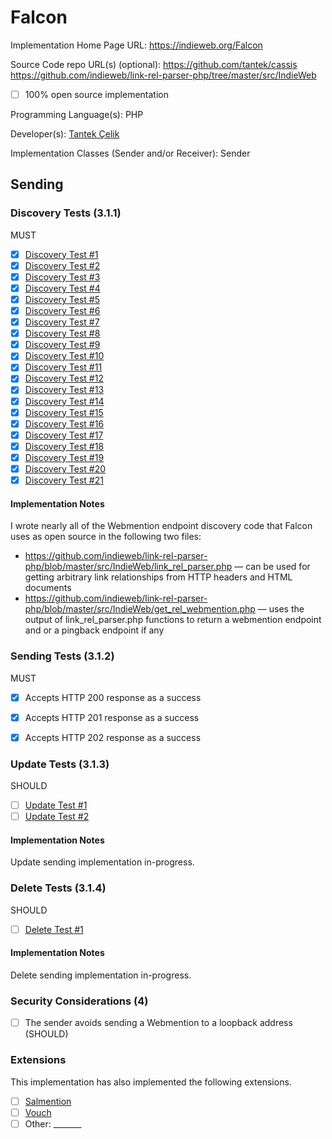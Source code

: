 # Falcon

Implementation Home Page URL: https://indieweb.org/Falcon

Source Code repo URL(s) (optional): https://github.com/tantek/cassis https://github.com/indieweb/link-rel-parser-php/tree/master/src/IndieWeb
* [ ] 100% open source implementation

Programming Language(s): PHP

Developer(s): [Tantek Çelik](http://tantek.com)

Implementation Classes (Sender and/or Receiver): Sender


## Sending

### Discovery Tests (3.1.1)

MUST

* [x] [Discovery Test #1](https://webmention.rocks/test/1)
* [x] [Discovery Test #2](https://webmention.rocks/test/2)
* [x] [Discovery Test #3](https://webmention.rocks/test/3)
* [x] [Discovery Test #4](https://webmention.rocks/test/4)
* [x] [Discovery Test #5](https://webmention.rocks/test/5)
* [x] [Discovery Test #6](https://webmention.rocks/test/6)
* [x] [Discovery Test #7](https://webmention.rocks/test/7)
* [x] [Discovery Test #8](https://webmention.rocks/test/8)
* [x] [Discovery Test #9](https://webmention.rocks/test/9)
* [x] [Discovery Test #10](https://webmention.rocks/test/10)
* [x] [Discovery Test #11](https://webmention.rocks/test/11)
* [x] [Discovery Test #12](https://webmention.rocks/test/12)
* [x] [Discovery Test #13](https://webmention.rocks/test/13)
* [x] [Discovery Test #14](https://webmention.rocks/test/14)
* [x] [Discovery Test #15](https://webmention.rocks/test/15)
* [x] [Discovery Test #16](https://webmention.rocks/test/16)
* [x] [Discovery Test #17](https://webmention.rocks/test/17)
* [x] [Discovery Test #18](https://webmention.rocks/test/18)
* [x] [Discovery Test #19](https://webmention.rocks/test/19)
* [x] [Discovery Test #20](https://webmention.rocks/test/20)
* [x] [Discovery Test #21](https://webmention.rocks/test/21)

#### Implementation Notes

I wrote nearly all of the Webmention endpoint discovery code that Falcon uses as open source in the following two files:
* https://github.com/indieweb/link-rel-parser-php/blob/master/src/IndieWeb/link_rel_parser.php — can be used for getting arbitrary link relationships from HTTP headers and HTML documents
* https://github.com/indieweb/link-rel-parser-php/blob/master/src/IndieWeb/get_rel_webmention.php — uses the output of link_rel_parser.php functions to return a webmention endpoint and or a pingback endpoint if any


### Sending Tests (3.1.2)

MUST

* [x] Accepts HTTP 200 response as a success
* [x] Accepts HTTP 201 response as a success
* [x] Accepts HTTP 202 response as a success


### Update Tests (3.1.3)

SHOULD

* [ ] [Update Test #1](https://webmention.rocks/update/1)
* [ ] [Update Test #2](https://webmention.rocks/update/2)

#### Implementation Notes

Update sending implementation in-progress.


### Delete Tests (3.1.4)

SHOULD

* [ ] [Delete Test #1](https://webmention.rocks/delete/1)

#### Implementation Notes

Delete sending implementation in-progress.


### Security Considerations (4)

* [ ] The sender avoids sending a Webmention to a loopback address (SHOULD)


### Extensions

This implementation has also implemented the following extensions.

* [ ] [Salmention](http://indiewebcamp.com/Salmention)
* [ ] [Vouch](http://indiewebcamp.com/Vouch)
* [ ] Other: _______

